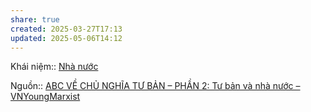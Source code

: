 ```yaml
---
share: true
created: 2025-03-27T17:13
updated: 2025-05-06T14:12
---
```

Khái niệm:: [Nhà nước](../../%CE%9E%20Kh%C3%A1i%20ni%E1%BB%87m/Nh%C3%A0%20n%C6%B0%E1%BB%9Bc.md)

Nguồn:: [ABC VỀ CHỦ NGHĨA TƯ BẢN – PHẦN 2: Tư bản và nhà nước – VNYoungMarxist](https://vnmarxist.com/post-2142.html)